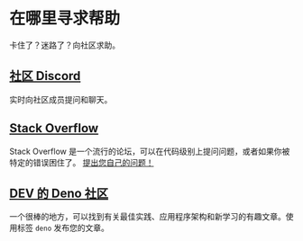 # 在哪里寻求帮助

卡住了？迷路了？向社区求助。

## [社区 Discord](https://discord.gg/deno)

实时向社区成员提问和聊天。

## [Stack Overflow](https://stackoverflow.com/questions/tagged/deno)

Stack Overflow
是一个流行的论坛，可以在代码级别上提问问题，或者如果你被特定的错误困住了。
[提出您自己的问题！](https://stackoverflow.com/questions/ask?tags=deno)

## [DEV 的 Deno 社区](https://dev.to/t/deno)

一个很棒的地方，可以找到有关最佳实践、应用程序架构和新学习的有趣文章。使用标签
`deno` 发布您的文章。

